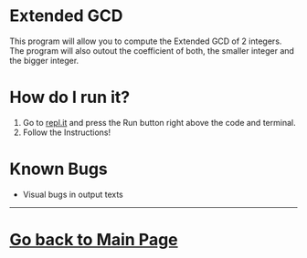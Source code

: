 # Extended GCD

This program will allow you to compute the Extended GCD of 2 integers. 
The program will also outout the coefficient of both, the smaller integer and the bigger integer. 


# How do I run it?

1. Go to [repl.it](https://repl.it/HmaJ) and press the Run button right above the code and terminal. 
2. Follow the Instructions!

# Known Bugs

* Visual bugs in output texts

___

#  [Go back to Main Page](https://erickjr.me)
